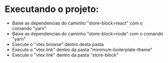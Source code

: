 <h1>Executando o projeto:</h1>

<ul>
    <li>Baixe as dependencias do caminho "store-block>react" com o comando "yarn"</li>
    <li>Baixe as dependencias do caminho "store-block>node" com o comando "yarn"</li>
    <li>Execute o "vtex browse" dentro desta pasta</li>
    <li>Execute o "vtex link" dentro da pasta "minimum-boilerplate-theme"</li>
    <li>Execute o "vtex link" dentro da pasta "store-block"</li>
</ul>

